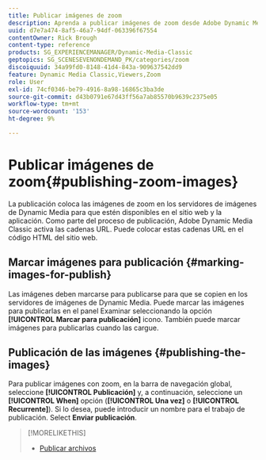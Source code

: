 ```yaml
---
title: Publicar imágenes de zoom
description: Aprenda a publicar imágenes de zoom desde Adobe Dynamic Media Classic.
uuid: d7e7a474-8af5-46a7-94df-063396f67554
contentOwner: Rick Brough
content-type: reference
products: SG_EXPERIENCEMANAGER/Dynamic-Media-Classic
geptopics: SG_SCENESEVENONDEMAND_PK/categories/zoom
discoiquuid: 34a99fd0-8148-41d4-843a-909637542dd9
feature: Dynamic Media Classic,Viewers,Zoom
role: User
exl-id: 74cf0346-be79-4916-8a98-16865c3ba3de
source-git-commit: d43b0791e67d43ff56a7ab85570b9639c2375e05
workflow-type: tm+mt
source-wordcount: '153'
ht-degree: 9%

---
```


# Publicar imágenes de zoom{#publishing-zoom-images}

La publicación coloca las imágenes de zoom en los servidores de imágenes de Dynamic Media para que estén disponibles en el sitio web y la aplicación. Como parte del proceso de publicación, Adobe Dynamic Media Classic activa las cadenas URL. Puede colocar estas cadenas URL en el código HTML del sitio web.

## Marcar imágenes para publicación {#marking-images-for-publish}

Las imágenes deben marcarse para publicarse para que se copien en los servidores de imágenes de Dynamic Media. Puede marcar las imágenes para publicarlas en el panel Examinar seleccionando la opción **[!UICONTROL Marcar para publicación]** icono. También puede marcar imágenes para publicarlas cuando las cargue.

## Publicación de las imágenes {#publishing-the-images}

Para publicar imágenes con zoom, en la barra de navegación global, seleccione **[!UICONTROL Publicación]** y, a continuación, seleccione un **[!UICONTROL When]** opción (**[!UICONTROL Una vez]** o **[!UICONTROL Recurrente]**). Si lo desea, puede introducir un nombre para el trabajo de publicación. Select **Enviar publicación**.

>[!MORELIKETHIS]
>
>* [Publicar archivos](publishing-files.md#publishing_files)

